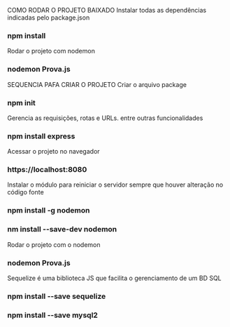 COMO RODAR O PROJETO BAIXADO 
Instalar todas as dependências indicadas pelo package.json
### npm install

Rodar o projeto com nodemon
### nodemon Prova.js

SEQUENCIA PAFA CRIAR O PROJETO 
Criar o arquivo package
### npm init

Gerencia as requisições, rotas e URLs. entre outras funcionalidades
### npm install express

Acessar o projeto no navegador
### https://localhost:8080

Instalar o módulo para reiniciar o servidor sempre que
houver alteração no código fonte 
### npm install -g nodemon
### nm install --save-dev nodemon

Rodar o projeto com o nodemon
### nodemon Prova.js

Sequelize é uma biblioteca JS que facilita o gerenciamento de um BD SQL
### npm install --save sequelize

### npm install --save mysql2

